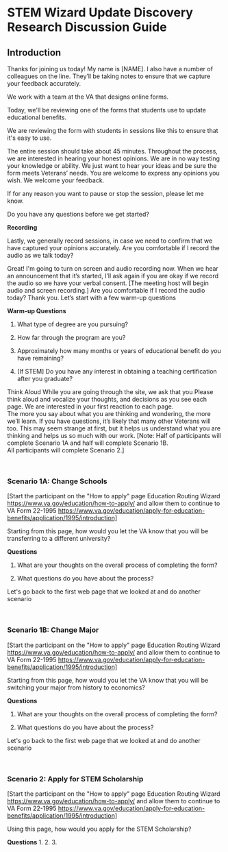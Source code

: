 # STEM Wizard Update Discovery Research Discussion Guide 

## Introduction 

Thanks for joining us today! My name is [NAME]. I also have a number of colleagues on the line.  They’ll be taking notes to ensure that we capture your feedback accurately. 

We work with a team at the VA that designs online forms. 

Today, we'll be reviewing one of the forms that students use to update educational benefits.

We are reviewing the form with students in sessions like this to ensure that it's easy to use.

The entire session should take about 45 minutes.
Throughout the process, we are interested in hearing your honest opinions. We are in no way testing your knowledge or ability. We just want to hear your ideas and be sure the form meets Veterans’ needs. 
You are welcome to express any opinions you wish. We welcome your feedback.

If for any reason you want to pause or stop the session, please let me know. 

Do you have any questions before we get started?

**Recording**

Lastly, we generally record sessions, in case we need to confirm that we have captured your opinions accurately. Are you comfortable if I record the audio as we talk today? 

Great! I'm going to turn on screen and audio recording now.  When we hear an announcement that it’s started, I’ll ask again if you are okay if we record the audio so we have your verbal consent.
[The meeting host will begin audio and screen recording.]
Are you comfortable if I record the audio today?
Thank you. Let’s start with a few warm-up questions 

**Warm-up Questions**

1.	What type of degree are you pursuing?

2.	How far through the program are you?

3.  Approximately how many months or years of educational benefit do you have remaining?

4.	[If STEM] Do you have any interest in obtaining a teaching certification after you graduate?

Think Aloud
While you are going through the site, we ask that you Please think aloud and vocalize your thoughts, and decisions as you see each page. We are interested in your first reaction to each page.  
The more you say about what you are thinking and wondering, the more we’ll learn.  If you have questions, it’s likely that many other Veterans will too. This may seem strange at first, but it helps us understand what you are thinking and helps us so much with our work.
[Note: Half of participants will complete Scenario 1A and half will complete Scenario 1B.   
All participants will complete Scenario 2.]

&nbsp; 
&nbsp; 

### Scenario 1A: Change Schools

[Start the participant on the "How to apply" page Education Routing Wizard  
https://www.va.gov/education/how-to-apply/ and allow them to continue to VA Form 22-1995
https://www.va.gov/education/apply-for-education-benefits/application/1995/introduction]

Starting from this page, how would you let the VA know that you will be transferring to a different university?

**Questions**
1.  What are your thoughts on the overall process of completing the form?

2. What questions do you have about the process?

Let's go back to the first web page that we looked at and do another scenario 

&nbsp; 
&nbsp; 

### Scenario 1B: Change Major

[Start the participant on the "How to apply" page Education Routing Wizard  
https://www.va.gov/education/how-to-apply/ and allow them to continue to VA Form 22-1995
https://www.va.gov/education/apply-for-education-benefits/application/1995/introduction]

Starting from this page, how would you let the VA know that you will be switching your major from history to economics?

**Questions**
1.  What are your thoughts on the overall process of completing the form?

2. What questions do you have about the process?

Let's go back to the first web page that we looked at and do another scenario 

&nbsp; 
&nbsp; 

### Scenario 2: Apply for STEM Scholarship

[Start the participant on the "How to apply" page Education Routing Wizard  
https://www.va.gov/education/how-to-apply/ and allow them to continue to VA Form 22-1995
https://www.va.gov/education/apply-for-education-benefits/application/1995/introduction]
  
Using this page, how would you apply for the STEM Scholarship?

**Questions**
1.
2.
3.
